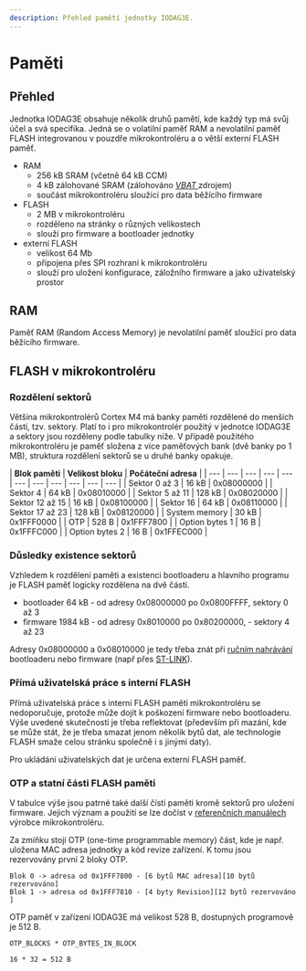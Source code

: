 ```yaml
---
description: Přehled pamětí jednotky IODAG3E.
---
```


# Paměti

## Přehled

Jednotka IODAG3E obsahuje několik druhů pamětí, kde každý typ má svůj účel a svá specifika. Jedná se o volatilní paměť RAM a nevolatilní paměť FLASH integrovanou v pouzdře mikrokontroléru a o větší externí FLASH paměť.

* RAM
  * 256 kB SRAM \(včetně 64 kB CCM\)
  * 4 kB zálohované SRAM \(zálohováno [_VBAT_ ](../../../funkcionality/pripojeni-zdroje-k-vbat.md)zdrojem\) 
  * součást mikrokontroléru sloužící pro data běžícího firmware
* FLASH
  * 2 MB v mikrokontroléru
  * rozděleno na stránky o různých velikostech
  * slouží pro firmware a bootloader jednotky
* externí FLASH
  * velikost 64 Mb
  * připojena přes SPI rozhraní k mikrokontroléru
  * slouží pro uložení konfigurace, záložního firmware a jako uživatelský prostor

## RAM

Paměť RAM \(Random Access Memory\) je nevolatilní paměť sloužící pro data běžícího firmware.

## FLASH v mikrokontroléru

### Rozdělení sektorů

Většina mikrokontrolérů Cortex M4 má banky paměti rozdělené do menších částí, tzv. sektory. Platí to i pro mikrokontrolér použitý v jednotce IODAG3E a sektory jsou rozděleny podle tabulky níže. V případě použitého mikrokontroléru je paměť složena z více paměťových bank \(dvě banky po 1 MB\), struktura rozdělení sektorů se u druhé banky opakuje.

| **Blok paměti** | **Velikost bloku**  | **Počáteční adresa** |
| --- | --- | --- | --- | --- | --- | --- | --- | --- | --- | --- |
| Sektor 0 až 3 | 16 kB | 0x08000000 |
| Sektor 4 | 64 kB | 0x08010000 |
| Sektor 5 až 11 | 128 kB | 0x08020000 |
| Sektor 12 až 15 | 16 kB | 0x08100000 |
| Sektor 16 | 64 kB | 0x08110000 |
| Sektor 17 až 23 | 128 kB | 0x08120000 |
| System memory | 30 kB | 0x1FFF0000 |
| OTP | 528 B | 0x1FFF7800 |
| Option bytes 1 | 16 B | 0x1FFFC000 |
| Option bytes 2 | 16 B | 0x1FFEC000 |

### Důsledky existence sektorů

Vzhledem k rozdělení paměti a existenci bootloaderu a hlavního programu je FLASH paměť logicky rozdělena na dvě části.

* bootloader 64 kB - od adresy 0x08000000 po 0x0800FFFF, sektory 0 až  3
* firmware 1984 kB - od adresy 0x8010000 po 0x80200000,  - sektory 4 až 23

Adresy 0x08000000 a 0x08010000 je tedy třeba znát při [ručním nahrávání](../../../programovani-hw/offline-programovani/) bootloaderu nebo firmware \(např přes [ST-LINK](../../../programovani-hw/offline-programovani/upload-kodu-z-gui.md)\).

### Přímá uživatelská práce s interní FLASH

Přímá uživatelská práce s interní FLASH pamětí mikrokontroléru se nedoporučuje, protože může dojít k poškození firmware nebo bootloaderu. Výše uvedené skutečnosti je třeba reflektovat \(především při mazání, kde se může stát, že je třeba smazat jenom několik bytů dat, ale technologie FLASH smaže celou stránku společně i s jinými daty\).

Pro ukládání uživatelských dat je určena externí FLASH paměť.

### OTP a statní části FLASH paměti

V tabulce výše jsou patrné také další čísti paměti kromě sektorů pro uložení firmware. Jejich význam a použití se lze dočíst v [referenčních manuálech ](http://www.st.com/content/ccc/resource/technical/document/reference_manual/3d/6d/5a/66/b4/99/40/d4/DM00031020.pdf/files/DM00031020.pdf/jcr:content/translations/en.DM00031020.pdf)výrobce mikrokontroléru.

Za zmíňku stojí OTP \(one-time programmable memory\) část, kde je např. uložena MAC adresa jednotky a kód revize zařízení. K tomu jsou rezervovány první 2 bloky OTP.

```text
Blok 0 -> adresa od 0x1FFF7800 - [6 bytů MAC adresa][10 bytů rezervováno]
Blok 1 -> adresa od 0x1FFF7810 - [4 byty Revision][12 bytů rezervováno  ]
```

OTP paměť v zařízení IODAG3E má velikost 528 B, dostupných programově je 512 B.

```text
OTP_BLOCKS * OTP_BYTES_IN_BLOCK
```

```text
16 * 32 = 512 B
```



